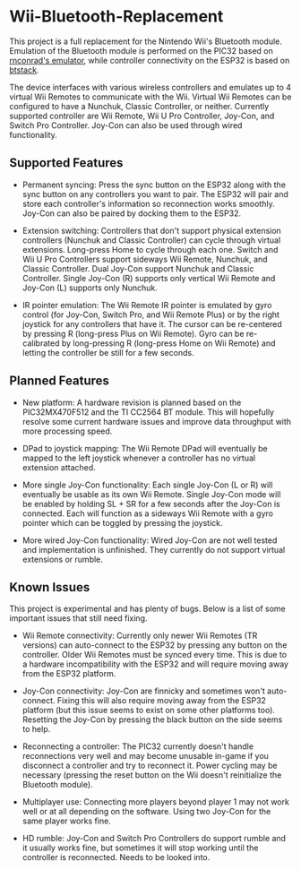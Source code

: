 # Wii-Bluetooth-Replacement

This project is a full replacement for the Nintendo Wii's Bluetooth module. Emulation of the Bluetooth module is performed on the PIC32 based on [rnconrad's emulator](https://github.com/rnconrad/WiiBluetoothEmulator), while controller connectivity on the ESP32 is based on [btstack](https://github.com/bluekitchen/btstack).

The device interfaces with various wireless controllers and emulates up to 4 virtual Wii Remotes to communicate with the Wii. Virtual Wii Remotes can be configured to have a Nunchuk, Classic Controller, or neither. Currently supported controller are Wii Remote, Wii U Pro Controller, Joy-Con, and Switch Pro Controller. Joy-Con can also be used through wired functionality.

## Supported Features

- Permanent syncing: Press the sync button on the ESP32 along with the sync button on any controllers you want to pair. The ESP32 will pair and store each controller's information so reconnection works smoothly. Joy-Con can also be paired by docking them to the ESP32.

- Extension switching: Controllers that don't support physical extension controllers (Nunchuk and Classic Controller) can cycle through virtual extensions. Long-press Home to cycle through each one. Switch and Wii U Pro Controllers support sideways Wii Remote, Nunchuk, and Classic Controller. Dual Joy-Con support Nunchuk and Classic Controller. Single Joy-Con (R) supports only vertical Wii Remote and Joy-Con (L) supports only Nunchuk.

- IR pointer emulation: The Wii Remote IR pointer is emulated by gyro control (for Joy-Con, Switch Pro, and Wii Remote Plus) or by the right joystick for any controllers that have it. The cursor can be re-centered by pressing R (long-press Plus on Wii Remote). Gyro can be re-calibrated by long-pressing R (long-press Home on Wii Remote) and letting the controller be still for a few seconds.

## Planned Features

- New platform: A hardware revision is planned based on the PIC32MX470F512 and the TI CC2564 BT module. This will hopefully resolve some current hardware issues and improve data throughput with more processing speed.

- DPad to joystick mapping: The Wii Remote DPad will eventually be mapped to the left joystick whenever a controller has no virtual extension attached.

- More single Joy-Con functionality: Each single Joy-Con (L or R) will eventually be usable as its own Wii Remote. Single Joy-Con mode will be enabled by holding SL + SR for a few seconds after the Joy-Con is connected. Each will function as a sideways Wii Remote with a gyro pointer which can be toggled by pressing the joystick.

- More wired Joy-Con functionality: Wired Joy-Con are not well tested and implementation is unfinished. They currently do not support virtual extensions or rumble. 

## Known Issues

This project is experimental and has plenty of bugs. Below is a list of some important issues that still need fixing.

- Wii Remote connectivity: Currently only newer Wii Remotes (TR versions) can auto-connect to the ESP32 by pressing any button on the controller. Older Wii Remotes must be synced every time. This is due to a hardware incompatibility with the ESP32 and will require moving away from the ESP32 platform.

- Joy-Con connectivity: Joy-Con are finnicky and sometimes won't auto-connect. Fixing this will also require moving away from the ESP32 platform (but this issue seems to exist on some other platforms too). Resetting the Joy-Con by pressing the black button on the side seems to help.

- Reconnecting a controller: The PIC32 currently doesn't handle reconnections very well and may become unusable in-game if you disconnect a controller and try to reconnect it. Power cycling may be necessary (pressing the reset button on the Wii doesn't reinitialize the Bluetooth module).

- Multiplayer use: Connecting more players beyond player 1 may not work well or at all depending on the software. Using two Joy-Con for the same player works fine.

- HD rumble: Joy-Con and Switch Pro Controllers do support rumble and it usually works fine, but sometimes it will stop working until the controller is reconnected. Needs to be looked into.
